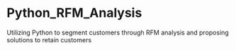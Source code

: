 # Python_RFM_Analysis
Utilizing Python to segment customers through RFM analysis and proposing solutions to retain customers
